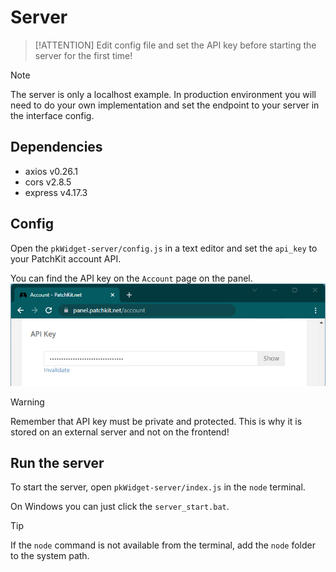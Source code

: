 # Server

> [!ATTENTION]
> Edit config file and set the API key before starting the server for the first time!

> [!NOTE]
> The server is only a localhost example. In production environment you will need to do your own implementation and set the endpoint to your server in the interface config.

## Dependencies
* axios v0.26.1
* cors v2.8.5
* express v4.17.3

## Config

Open the `pkWidget-server/config.js` in a text editor and set the `api_key` to your PatchKit account API.

You can find the API key on the `Account` page on the panel.
![](../img/server/panel-api.png)

> [!WARNING]
> Remember that API key must be private and protected. This is why it is stored on an external server and not on the frontend!

## Run the server

To start the server, open `pkWidget-server/index.js` in the `node` terminal.

On Windows you can just click the `server_start.bat`.

> [!TIP]
> If the `node` command is not available from the terminal, add the `node` folder to the system path.

